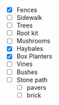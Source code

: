 -  [x] Fences
-  [ ] Sidewalk
-  [ ] Trees
-  [ ] Root kit
-  [ ] Mushrooms
-  [x] Haybales
-  [x] Box Planters
-  [ ] Vines
-  [ ] Bushes
-  [ ] Stone path
	-  [ ] pavers
	-  [ ] brick
